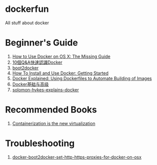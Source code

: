 dockerfun
=========

All stuff about docker

Beginner's Guide
=========
1. [How to Use Docker on OS X: The Missing Guide](http://viget.com/extend/how-to-use-docker-on-os-x-the-missing-guide)
2. [10個Q&A快速認識Docker](http://www.ithome.com.tw/news/91847)
3. [boot2docker](https://github.com/boot2docker/boot2docker)
4. [How To Install and Use Docker: Getting Started](https://www.digitalocean.com/community/tutorials/how-to-install-and-use-docker-getting-started)
5. [Docker Explained: Using Dockerfiles to Automate Building of Images](https://www.digitalocean.com/community/tutorials/docker-explained-using-dockerfiles-to-automate-building-of-images)
6. [Docker基础与高级](http://17173ops.com/2014/10/13/docker%E5%9F%BA%E7%A1%80%E4%B8%8E%E9%AB%98%E7%BA%A7.shtml#toc4)
7. [solomon-hykes-explains-docker](http://www.activestate.com/blog/2013/06/solomon-hykes-explains-docker)

Recommended Books
=========
1. [Containerization is the new virtualization](http://dockerbook.com/)

Troubleshooting
=========
1. [docker-boot2docker-set-http-https-proxies-for-docker-on-osx](http://stackoverflow.com/questions/24489265/docker-boot2docker-set-http-https-proxies-for-docker-on-osx)

